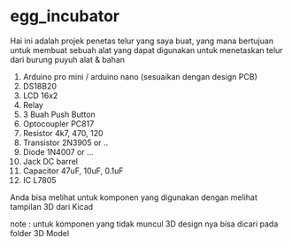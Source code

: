 # egg_incubator

Hai ini adalah projek penetas telur yang saya buat, yang mana bertujuan untuk membuat sebuah alat yang dapat digunakan untuk menetaskan telur dari burung puyuh
alat & bahan
1. Arduino pro mini / arduino nano (sesuaikan dengan design PCB)
2. DS18B20
3. LCD 16x2
4. Relay
5. 3 Buah Push Button
6. Optocoupler PC817
7. Resistor 4k7, 470, 120
8. Transistor 2N3905 or ..
9. Diode 1N4007 or ...
10. Jack DC barrel
11. Capacitor 47uF, 10uF, 0.1uF
12. IC L7805

Anda bisa melihat untuk komponen yang digunakan dengan melihat tampilan 3D dari Kicad

note : untuk komponen yang tidak muncul 3D design nya bisa dicari pada folder 3D Model
